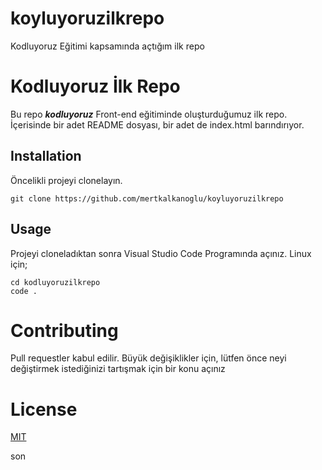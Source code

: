 # koyluyoruzilkrepo
Kodluyoruz Eğitimi kapsamında açtığım ilk repo

# Kodluyoruz İlk Repo
Bu repo ***kodluyoruz*** Front-end eğitiminde oluşturduğumuz ilk repo. İçerisinde bir adet README dosyası, bir adet de index.html barındırıyor.

## Installation
Öncelikli projeyi clonelayın.

``` 
git clone https://github.com/mertkalkanoglu/koyluyoruzilkrepo
```

## Usage
Projeyi cloneladıktan sonra Visual Studio Code Programında açınız.
Linux için;

```
cd kodluyoruzilkrepo
code .
```

# Contributing

Pull requestler kabul edilir. Büyük değişiklikler için, lütfen önce neyi değiştirmek istediğinizi tartışmak için bir konu açınız

# License
[MIT](https://opensource.org/licenses/MIT)


son